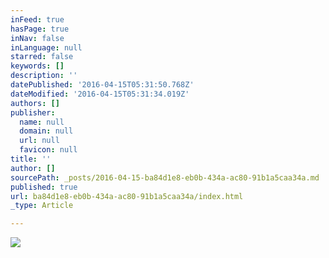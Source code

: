 ```yaml
---
inFeed: true
hasPage: true
inNav: false
inLanguage: null
starred: false
keywords: []
description: ''
datePublished: '2016-04-15T05:31:50.768Z'
dateModified: '2016-04-15T05:31:34.019Z'
authors: []
publisher:
  name: null
  domain: null
  url: null
  favicon: null
title: ''
author: []
sourcePath: _posts/2016-04-15-ba84d1e8-eb0b-434a-ac80-91b1a5caa34a.md
published: true
url: ba84d1e8-eb0b-434a-ac80-91b1a5caa34a/index.html
_type: Article

---
```

![](https://the-grid-user-content.s3-us-west-2.amazonaws.com/4baa5262-2f03-4652-903b-ba927e0f0347.jpg)